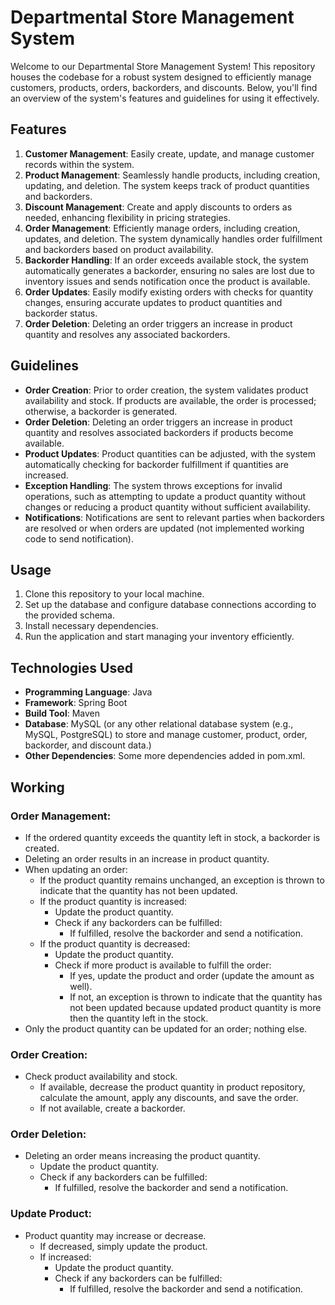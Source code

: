 # Departmental Store Management System

Welcome to our Departmental Store Management System! This repository houses the codebase for a robust system designed to efficiently manage customers, products, orders, backorders, and discounts. Below, you'll find an overview of the system's features and guidelines for using it effectively.

## Features

1. **Customer Management**: Easily create, update, and manage customer records within the system.
2. **Product Management**: Seamlessly handle products, including creation, updating, and deletion. The system keeps track of product quantities and backorders.
3. **Discount Management**: Create and apply discounts to orders as needed, enhancing flexibility in pricing strategies.
4. **Order Management**: Efficiently manage orders, including creation, updates, and deletion. The system dynamically handles order fulfillment and backorders based on product availability.
5. **Backorder Handling**: If an order exceeds available stock, the system automatically generates a backorder, ensuring no sales are lost due to inventory issues and sends notification once the product is available.
6. **Order Updates**: Easily modify existing orders with checks for quantity changes, ensuring accurate updates to product quantities and backorder status.
7. **Order Deletion**: Deleting an order triggers an increase in product quantity and resolves any associated backorders.

## Guidelines

- **Order Creation**: Prior to order creation, the system validates product availability and stock. If products are available, the order is processed; otherwise, a backorder is generated.
- **Order Deletion**: Deleting an order triggers an increase in product quantity and resolves associated backorders if products become available.
- **Product Updates**: Product quantities can be adjusted, with the system automatically checking for backorder fulfillment if quantities are increased.
- **Exception Handling**: The system throws exceptions for invalid operations, such as attempting to update a product quantity without changes or reducing a product quantity without sufficient availability.
- **Notifications**: Notifications are sent to relevant parties when backorders are resolved or when orders are updated (not implemented working code to send notification).

## Usage

1. Clone this repository to your local machine.
2. Set up the database and configure database connections according to the provided schema.
3. Install necessary dependencies.
4. Run the application and start managing your inventory efficiently.

## Technologies Used

- **Programming Language**: Java
- **Framework**: Spring Boot
- **Build Tool**: Maven
- **Database**: MySQL (or any other relational database system (e.g., MySQL, PostgreSQL) to store and manage customer, product, order, backorder, and discount data.)
- **Other Dependencies**: Some more dependencies added in pom.xml.

## Working

### Order Management:

- If the ordered quantity exceeds the quantity left in stock, a backorder is created.
- Deleting an order results in an increase in product quantity.
- When updating an order:
    - If the product quantity remains unchanged, an exception is thrown to indicate that the quantity has not been updated.
    - If the product quantity is increased:
        - Update the product quantity.
        - Check if any backorders can be fulfilled:
            - If fulfilled, resolve the backorder and send a notification.
    - If the product quantity is decreased:
        - Update the product quantity.
        - Check if more product is available to fulfill the order:
            - If yes, update the product and order (update the amount as well).
            - If not, an exception is thrown to indicate that the quantity has not been updated because updated product quantity is more then the quantity left in the stock.
- Only the product quantity can be updated for an order; nothing else.

### Order Creation:

- Check product availability and stock.
    - If available, decrease the product quantity in product repository, calculate the amount, apply any discounts, and save the order.
    - If not available, create a backorder.

### Order Deletion:

- Deleting an order means increasing the product quantity.
    - Update the product quantity.
    - Check if any backorders can be fulfilled:
        - If fulfilled, resolve the backorder and send a notification.

### Update Product:

- Product quantity may increase or decrease.
    - If decreased, simply update the product.
    - If increased:
        - Update the product quantity.
        - Check if any backorders can be fulfilled:
            - If fulfilled, resolve the backorder and send a notification.

